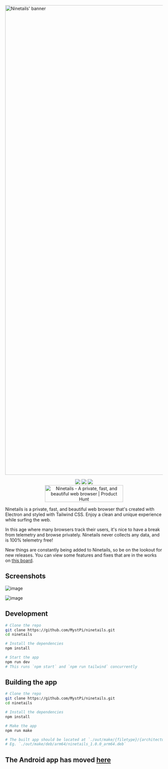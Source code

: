 <img width="1500" alt="Ninetails' banner" src="https://user-images.githubusercontent.com/86574651/147876286-e0f179a9-b456-4c82-b672-380c0a30da3f.png">

<p align="center">
  <img src="https://img.shields.io/github/v/release/mystpi/ninetails?style=for-the-badge">
  <img src="https://img.shields.io/github/languages/top/mystpi/ninetails?color=yellow&style=for-the-badge">
  <img src="https://img.shields.io/github/downloads/mystpi/ninetails/total?style=for-the-badge">
  <br>
  <a href="https://www.producthunt.com/posts/ninetails?utm_source=badge-featured&utm_medium=badge&utm_souce=badge-ninetails" target="_blank"><img src="https://api.producthunt.com/widgets/embed-image/v1/featured.svg?post_id=322567&theme=light" alt="Ninetails - A private, fast, and beautiful web browser | Product Hunt" style="width: 250px; height: 54px;" width="250" height="54" /></a>
</p>

Ninetails is a private, fast, and beautiful web browser that's created with Electron and styled with Tailwind CSS. Enjoy a clean and unique experience while surfing the web.

In this age where many browsers track their users, it's nice to have a break from telemetry and browse privately. Ninetails never collects any data, and is 100% telemetry free!

New things are constantly being added to Ninetails, so be on the lookout for new releases. You can view some features and fixes that are in the works on [this board](https://github.com/MystPi/ninetails/projects/1).

## Screenshots
![image](https://user-images.githubusercontent.com/86574651/158018722-68023be6-b8a4-43b8-b1c9-16bdf886c744.png)

![image](https://user-images.githubusercontent.com/86574651/158018748-45ddc408-30b9-4baf-8ee0-4cad28fdbd48.png)

## Development
```bash
# Clone the repo
git clone https://github.com/MystPi/ninetails.git
cd ninetails

# Install the dependencies
npm install

# Start the app
npm run dev
# This runs `npm start` and `npm run tailwind` concurrently
```

## Building the app
```bash
# Clone the repo
git clone https://github.com/MystPi/ninetails.git
cd ninetails

# Install the dependencies
npm install

# Make the app
npm run make

# The built app should be located at `./out/make/{filetype}/{architecture}/{filename}.{filetype}`
# Eg. `./out/make/deb/arm64/ninetails_1.0.0_arm64.deb`
```

## The Android app has moved [here](https://github.com/MystPi/ninetails-android)
